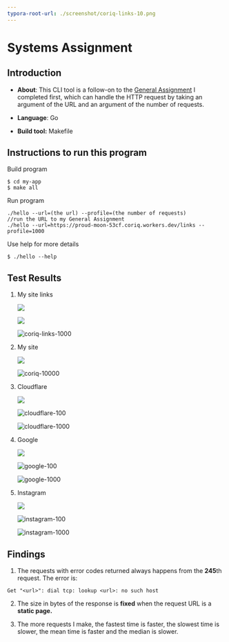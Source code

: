 ```yaml
---
typora-root-url: ./screenshot/coriq-links-10.png
---
```


# Systems Assignment

## Introduction

- **About**: This CLI tool is a follow-on to the [General Assignment](https://github.com/cloudflare-hiring/cloudflare-2020-general-engineering-assignment) I completed first, which can handle the HTTP request by taking an argument of the URL and an argument of the number of requests.
- **Language**: Go

- **Build tool:** Makefile

## Instructions to run this program

Build program

```
$ cd my-app
$ make all
```

Run program

```
./hello --url=(the url) --profile=(the number of requests)
//run the URL to my General Assignment
./hello --url=https://proud-moon-53cf.coriq.workers.dev/links --profile=1000
```

Use help for more details

```
$ ./hello --help
```

## Test Results

1. My site links

   ![](/../coriq-links-10.png)

   ![](/../coriq-links-100.png)

   ![coriq-links-1000](/../coriq-links-1000.png)

2. My site

   ![](/../coriq-1000.png)

   ![coriq-10000](/../coriq-10000.png)

3. Cloudflare

   ![](/../cloudflare-10.png)

   ![cloudflare-100](/../cloudflare-100.png)

   ![cloudflare-1000](/../cloudflare-1000.png)

4. Google

   ![](/../google-10.png)

   ![google-100](/../google-100.png)

   ![google-1000](/../google-1000.png)

5. Instagram

   ![](/../instagram-10.png)

   ![instagram-100](/../instagram-100.png)

   ![instagram-1000](/../instagram-1000.png)

## Findings

1. The requests with error codes returned always happens from the **245**th request. The error is:

```
Get "<url>": dial tcp: lookup <url>: no such host
```

2. The size in bytes of the response is **fixed** when the request URL is a **static page.** 

3. The more requests I make, the fastest time is faster, the slowest time is slower, the mean time is faster and the median is slower.

   

